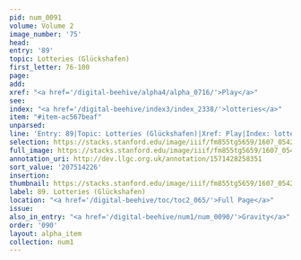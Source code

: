 ```yaml
---
pid: num_0091
volume: Volume 2
image_number: '75'
head:
entry: '89'
topic: Lotteries (Glückshafen)
first_letter: 76-100
page:
add:
xref: "<a href='/digital-beehive/alpha4/alpha_0716/'>Play</a>"
see:
index: "<a href='/digital-beehive/index3/index_2338/'>lotteries</a>"
item: "#item-ac567beaf"
unparsed:
line: 'Entry: 89|Topic: Lotteries (Glückshafen)|Xref: Play|Index: lotteries|#item-ac567beaf'
selection: https://stacks.stanford.edu/image/iiif/fm855tg5659/1607_0542/315,4226,3041,316/full/0/default.jpg
full_image: https://stacks.stanford.edu/image/iiif/fm855tg5659/1607_0542/full/full/0/default.jpg
annotation_uri: http://dev.llgc.org.uk/annotation/1571428258351
sort_value: '207514226'
insertion:
thumbnail: https://stacks.stanford.edu/image/iiif/fm855tg5659/1607_0542/315,4226,600,180/250,/0/default.jpg
label: 89. Lotteries (Glückshafen)
location: "<a href='/digital-beehive/toc/toc2_065/'>Full Page</a>"
issue:
also_in_entry: "<a href='/digital-beehive/num1/num_0090/'>Gravity</a>"
order: '090'
layout: alpha_item
collection: num1
---
```

